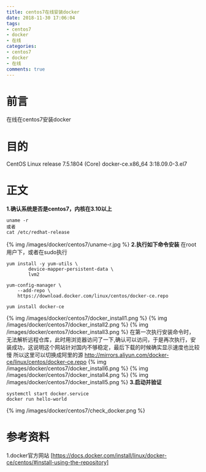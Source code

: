 ```yaml
---
title: centos7在线安装docker
date: 2018-11-30 17:06:04
tags:
- centos7
- docker
- 在线
categories:
- centos7
- docker
- 在线
comments: true
---
```

# 前言
在线在centos7安装docker
# 目的
CentOS Linux release 7.5.1804 (Core)
docker-ce.x86_64 3:18.09.0-3.el7
<!-- more -->
# 正文
**1.确认系统是否是centos7，内核在3.10以上**
```
uname -r
或者
cat /etc/redhat-release
```
{% img /images/docker/centos7/uname-r.jpg %}
**2.执行如下命令安装**
在root用户下，或者在sudo执行
```
yum install -y yum-utils \
        device-mapper-persistent-data \
        lvm2

yum-config-manager \
    --add-repo \
    https://download.docker.com/linux/centos/docker-ce.repo
    
yum install docker-ce
```
{% img /images/docker/centos7/docker_install1.png %}
{% img /images/docker/centos7/docker_install2.png %}
{% img /images/docker/centos7/docker_install3.png %}
在第一次执行安装命令时，无法解析远程仓库，此时用浏览器访问了一下,确认可以访问，于是再次执行，安装成功，这说明这个网站针对国内不够稳定，最后下载的时候确实显示速度也比较慢
所以这里可以切换成阿里的源 http://mirrors.aliyun.com/docker-ce/linux/centos/docker-ce.repo
{% img /images/docker/centos7/docker_install6.png %}
{% img /images/docker/centos7/docker_install4.png %}
{% img /images/docker/centos7/docker_install5.png %}
**3.启动并验证**
```
systemctl start docker.service
docker run hello-world
```
{% img /images/docker/centos7/check_docker.png %}

# 参考资料
1.docker官方网站
[https://docs.docker.com/install/linux/docker-ce/centos/#install-using-the-repository]